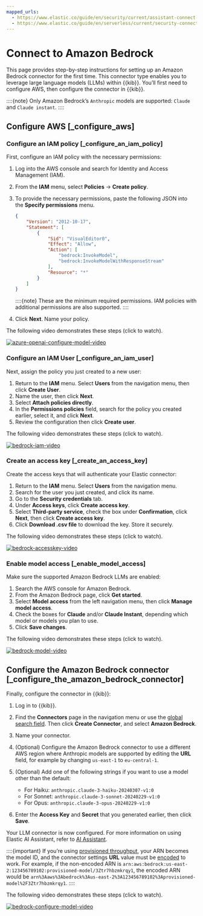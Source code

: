 ```yaml
---
mapped_urls:
  - https://www.elastic.co/guide/en/security/current/assistant-connect-to-bedrock.html
  - https://www.elastic.co/guide/en/serverless/current/security-connect-to-bedrock.html
---
```


# Connect to Amazon Bedrock

This page provides step-by-step instructions for setting up an Amazon Bedrock connector for the first time. This connector type enables you to leverage large language models (LLMs) within {{kib}}. You’ll first need to configure AWS, then configure the connector in {{kib}}.

::::{note}
Only Amazon Bedrock’s `Anthropic` models are supported: `Claude` and `Claude instant`.
::::



## Configure AWS [_configure_aws]


### Configure an IAM policy [_configure_an_iam_policy]

First, configure an IAM policy with the necessary permissions:

1. Log into the AWS console and search for Identity and Access Management (IAM).
2. From the **IAM** menu, select **Policies** → **Create policy**.
3. To provide the necessary permissions, paste the following JSON into the **Specify permissions** menu.

    ```json
    {
        "Version": "2012-10-17",
        "Statement": [
            {
                "Sid": "VisualEditor0",
                "Effect": "Allow",
                "Action": [
                    "bedrock:InvokeModel",
                    "bedrock:InvokeModelWithResponseStream"
                ],
                "Resource": "*"
            }
        ]
    }
    ```

    ::::{note}
    These are the minimum required permissions. IAM policies with additional permissions are also supported.
    ::::

4. Click **Next**. Name your policy.

The following video demonstrates these steps (click to watch).

[![azure-openai-configure-model-video](https://play.vidyard.com/ek6NpHaj6u4keZyEjPWXcT.jpg)](https://videos.elastic.co/watch/ek6NpHaj6u4keZyEjPWXcT?)



### Configure an IAM User [_configure_an_iam_user]

Next, assign the policy you just created to a new user:

1. Return to the **IAM** menu. Select **Users** from the navigation menu, then click **Create User**.
2. Name the user, then click **Next**.
3. Select **Attach policies directly**.
4. In the **Permissions policies** field, search for the policy you created earlier, select it, and click **Next**.
5. Review the configuration then click **Create user**.

The following video demonstrates these steps (click to watch).

[![bedrock-iam-video](https://play.vidyard.com/5BQb2P818SMddRo6gA79hd.jpg)](https://videos.elastic.co/watch/5BQb2P818SMddRo6gA79hd?)

### Create an access key [_create_an_access_key]

Create the access keys that will authenticate your Elastic connector:

1. Return to the **IAM** menu. Select **Users** from the navigation menu.
2. Search for the user you just created, and click its name.
3. Go to the **Security credentials** tab.
4. Under **Access keys**, click **Create access key**.
5. Select **Third-party service**, check the box under **Confirmation**, click **Next**, then click **Create access key**.
6. Click **Download .csv file** to download the key. Store it securely.

The following video demonstrates these steps (click to watch).

[![bedrock-accesskey-video](https://play.vidyard.com/8oXgP1fbaQCqjWUgncF9at.jpg)](https://videos.elastic.co/watch/8oXgP1fbaQCqjWUgncF9at?)


### Enable model access [_enable_model_access]

Make sure the supported Amazon Bedrock LLMs are enabled:

1. Search the AWS console for Amazon Bedrock.
2. From the Amazon Bedrock page, click **Get started**.
3. Select **Model access** from the left navigation menu, then click **Manage model access**.
4. Check the boxes for **Claude** and/or **Claude Instant**, depending which model or models you plan to use.
5. Click **Save changes**.

The following video demonstrates these steps (click to watch).

[![bedrock-model-video](https://play.vidyard.com/Z7zpHq4N9uvUxegBUMbXDj.jpg)](https://videos.elastic.co/watch/Z7zpHq4N9uvUxegBUMbXDj?)


## Configure the Amazon Bedrock connector [_configure_the_amazon_bedrock_connector]

Finally, configure the connector in {{kib}}:

1. Log in to {{kib}}.
2. Find the **Connectors** page in the navigation menu or use the [global search field](/explore-analyze/find-and-organize/find-apps-and-objects.md). Then click **Create Connector**, and select **Amazon Bedrock**.
3. Name your connector.
4. (Optional) Configure the Amazon Bedrock connector to use a different AWS region where Anthropic models are supported by editing the **URL** field, for example by changing `us-east-1` to `eu-central-1`.
5. (Optional) Add one of the following strings if you want to use a model other than the default:

    * For Haiku: `anthropic.claude-3-haiku-20240307-v1:0`
    * For Sonnet: `anthropic.claude-3-sonnet-20240229-v1:0`
    * For Opus: `anthropic.claude-3-opus-20240229-v1:0`

6. Enter the **Access Key** and **Secret** that you generated earlier, then click **Save**.

Your LLM connector is now configured. For more information on using Elastic AI Assistant, refer to [AI Assistant](/solutions/security/ai/ai-assistant.md).


::::{important}
If you’re using [provisioned throughput](https://docs.aws.amazon.com/bedrock/latest/userguide/prov-throughput.html), your ARN becomes the model ID, and the connector settings **URL** value must be [encoded](https://www.urlencoder.org/) to work. For example, if the non-encoded ARN is `arn:aws:bedrock:us-east-2:123456789102:provisioned-model/3Ztr7hbzmkrqy1`, the encoded ARN would be `arn%3Aaws%3Abedrock%3Aus-east-2%3A123456789102%3Aprovisioned-model%2F3Ztr7hbzmkrqy1`.
::::


The following video demonstrates these steps (click to watch).

[![bedrock-configure-model-video](https://play.vidyard.com/QJe4RcTJbp6S6m9CkReEXs.jpg)](https://videos.elastic.co/watch/QJe4RcTJbp6S6m9CkReEXs?)